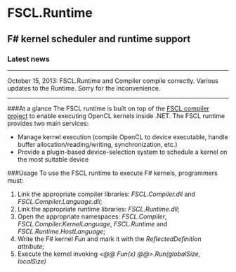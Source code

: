 FSCL.Runtime
============

F# kernel scheduler and runtime support
-----------------------------------------

### Latest news

*****

October 15, 2013: FSCL.Runtime and Compiler compile correctly. Various updates to the Runtime. Sorry for the inconvenience.

*****

###At a glance
The FSCL runtime is built on top of the [FSCL compiler project](https://github.com/GabrieleCocco/FSCL.Compiler) to enable executing
OpenCL kernels inside .NET.
The FSCL runtime provides two main services:

+ Manage kernel execution (compile OpenCL to device executable, handle buffer allocation/reading/writing, synchronization, etc.)
+ Provide a plugin-based device-selection system to schedule a kernel on the most suitable device

###Usage
To use the FSCL runtime to execute F# kernels, programmers must:

1. Link the appropriate compiler libraries: *FSCL.Compiler.dll* and *FSCL.Compiler.Language.dll*;
2. Link the appropriate runtime libraries: *FSCL.Runtime.dll*;
3. Open the appropriate namespaces: *FSCL.Compiler*, *FSCL.Compiler.KernelLanguage*, *FSCL.Runtime* and *FSCL.Runtime.HostLanguage*;
4. Write the F# kernel *Fun* and mark it with the *ReflectedDefinition attribute*;
5. Execute the kernel invoking *<@@ Fun(x) @@>.Run(globalSize, localSize)*





